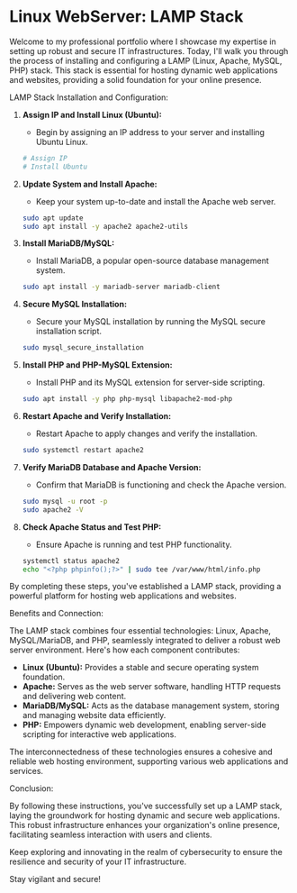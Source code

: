 # Linux WebServer: LAMP Stack

Welcome to my professional portfolio where I showcase my expertise in setting up robust and secure IT infrastructures. Today, I'll walk you through the process of installing and configuring a LAMP (Linux, Apache, MySQL, PHP) stack. This stack is essential for hosting dynamic web applications and websites, providing a solid foundation for your online presence.

LAMP Stack Installation and Configuration:

1. **Assign IP and Install Linux (Ubuntu):**
   - Begin by assigning an IP address to your server and installing Ubuntu Linux.
   ```bash
   # Assign IP
   # Install Ubuntu
   ```

2. **Update System and Install Apache:**
   - Keep your system up-to-date and install the Apache web server.
   ```bash
   sudo apt update
   sudo apt install -y apache2 apache2-utils
   ```

3. **Install MariaDB/MySQL:**
   - Install MariaDB, a popular open-source database management system.
   ```bash
   sudo apt install -y mariadb-server mariadb-client
   ```

4. **Secure MySQL Installation:**
   - Secure your MySQL installation by running the MySQL secure installation script.
   ```bash
   sudo mysql_secure_installation
   ```

5. **Install PHP and PHP-MySQL Extension:**
   - Install PHP and its MySQL extension for server-side scripting.
   ```bash
   sudo apt install -y php php-mysql libapache2-mod-php
   ```

6. **Restart Apache and Verify Installation:**
   - Restart Apache to apply changes and verify the installation.
   ```bash
   sudo systemctl restart apache2
   ```

7. **Verify MariaDB Database and Apache Version:**
   - Confirm that MariaDB is functioning and check the Apache version.
   ```bash
   sudo mysql -u root -p
   sudo apache2 -V
   ```

8. **Check Apache Status and Test PHP:**
   - Ensure Apache is running and test PHP functionality.
   ```bash
   systemctl status apache2
   echo "<?php phpinfo();?>" | sudo tee /var/www/html/info.php
   ```

By completing these steps, you've established a LAMP stack, providing a powerful platform for hosting web applications and websites.

Benefits and Connection:

The LAMP stack combines four essential technologies: Linux, Apache, MySQL/MariaDB, and PHP, seamlessly integrated to deliver a robust web server environment. Here's how each component contributes:

- **Linux (Ubuntu):** Provides a stable and secure operating system foundation.
- **Apache:** Serves as the web server software, handling HTTP requests and delivering web content.
- **MariaDB/MySQL:** Acts as the database management system, storing and managing website data efficiently.
- **PHP:** Empowers dynamic web development, enabling server-side scripting for interactive web applications.

The interconnectedness of these technologies ensures a cohesive and reliable web hosting environment, supporting various web applications and services.

Conclusion:

By following these instructions, you've successfully set up a LAMP stack, laying the groundwork for hosting dynamic and secure web applications. This robust infrastructure enhances your organization's online presence, facilitating seamless interaction with users and clients.

Keep exploring and innovating in the realm of cybersecurity to ensure the resilience and security of your IT infrastructure.

Stay vigilant and secure!
